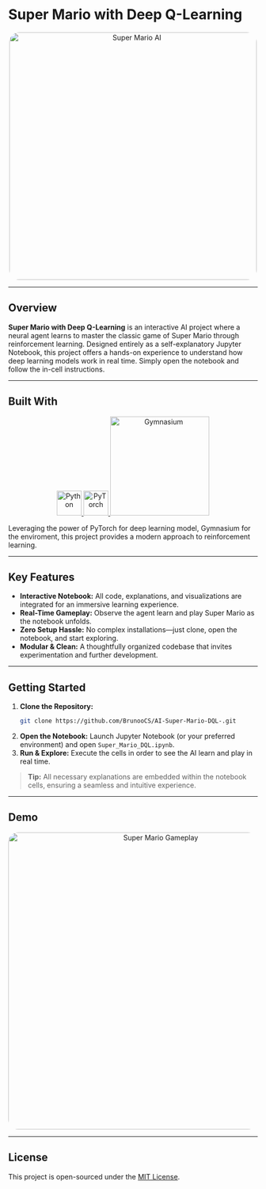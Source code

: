 
# Super Mario with Deep Q-Learning

<p align="center">
  <img src="https://i.pinimg.com/originals/63/dd/d7/63ddd7f601b6c9961e83fc5f45bd67f5.gif" alt="Super Mario AI" width="500"  style="border-radius: 20px; overflow: hidden;">
</p>

---

## Overview

**Super Mario with Deep Q-Learning** is an interactive AI project where a neural agent learns to master the classic game of Super Mario through reinforcement learning. Designed entirely as a self-explanatory Jupyter Notebook, this project offers a hands-on experience to understand how deep learning models work in real time. Simply open the notebook and follow the in-cell instructions.


---

## Built With

<p align="center">
    <a href="https://www.python.org/">
    <img src="https://upload.wikimedia.org/wikipedia/commons/c/c3/Python-logo-notext.svg" alt="Python" width="50">
  </a>
  <a href="https://pytorch.org/">
    <img src="https://upload.wikimedia.org/wikipedia/commons/1/10/PyTorch_logo_icon.svg" alt="PyTorch" width="50">
  </a>
  <a href="https://gymnasium.farama.org/">
    <img src="https://gymnasium.farama.org/_images/gymnasium-text.png" alt="Gymnasium" width="200">
  </a>
</p>

Leveraging the power of PyTorch for deep learning model, Gymnasium for the enviroment, this project provides a modern approach to reinforcement learning.

---

## Key Features

- **Interactive Notebook:** All code, explanations, and visualizations are integrated for an immersive learning experience.
- **Real-Time Gameplay:** Observe the agent learn and play Super Mario as the notebook unfolds.
- **Zero Setup Hassle:** No complex installations—just clone, open the notebook, and start exploring.
- **Modular & Clean:** A thoughtfully organized codebase that invites experimentation and further development.

---

## Getting Started

1. **Clone the Repository:**
   ```bash
   git clone https://github.com/BrunooCS/AI-Super-Mario-DQL-.git
   ```
2. **Open the Notebook:**
   Launch Jupyter Notebook (or your preferred environment) and open `Super_Mario_DQL.ipynb`.
3. **Run & Explore:**
   Execute the cells in order to see the AI learn and play in real time.

> **Tip:** All necessary explanations are embedded within the notebook cells, ensuring a seamless and intuitive experience.

---

## Demo

<p align="center">
  <img src="super_mario.gif" alt="Super Mario Gameplay" width="600" style="border-radius: 20px; overflow: hidden;">
</p>



---

## License

This project is open-sourced under the [MIT License](LICENSE).

